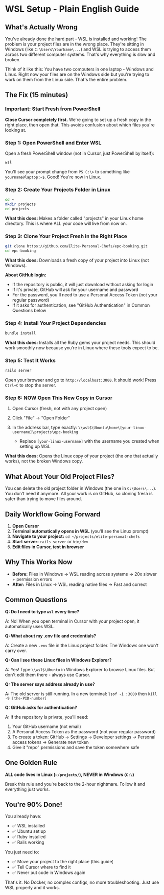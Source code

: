 # WSL Setup - Plain English Guide

## What's Actually Wrong

You've already done the hard part - WSL is installed and working! The problem is your project files are in the wrong place. They're sitting in Windows (like `C:\Users\YourName\...`) and WSL is trying to access them across two different computer systems. That's why everything is slow and broken.

Think of it like this: You have two computers in one laptop - Windows and Linux. Right now your files are on the Windows side but you're trying to work on them from the Linux side. That's the entire problem.

## The Fix (15 minutes)

### Important: Start Fresh from PowerShell

**Close Cursor completely first.** We're going to set up a fresh copy in the right place, then open that. This avoids confusion about which files you're looking at.

### Step 1: Open PowerShell and Enter WSL

Open a fresh PowerShell window (not in Cursor, just PowerShell by itself):

```bash
wsl
```

You'll see your prompt change from `PS C:\>` to something like `yourname@laptop:~$`. Good! You're now in Linux.

### Step 2: Create Your Projects Folder in Linux

```bash
cd ~
mkdir projects
cd projects
```

**What this does:** Makes a folder called "projects" in your Linux home directory. This is where ALL your code will live from now on.

### Step 3: Clone Your Project Fresh in the Right Place

```bash
git clone https://github.com/Elite-Personal-Chefs/epc-booking.git
cd epc-booking
```

**What this does:** Downloads a fresh copy of your project into Linux (not Windows). 

**About GitHub login:** 
- If the repository is public, it will just download without asking for login
- If it's private, GitHub will ask for your username and password
- For the password, you'll need to use a Personal Access Token (not your regular password)
- If it asks for authentication, see "GitHub Authentication" in Common Questions below

### Step 4: Install Your Project Dependencies

```bash
bundle install
```

**What this does:** Installs all the Ruby gems your project needs. This should work smoothly now because you're in Linux where these tools expect to be.

### Step 5: Test It Works

```bash
rails server
```

Open your browser and go to `http://localhost:3000`. It should work! Press `Ctrl+C` to stop the server.

### Step 6: NOW Open This New Copy in Cursor

1. Open Cursor (fresh, not with any project open)
2. Click "File" → "Open Folder"
3. In the address bar, type exactly: `\\wsl$\Ubuntu\home\[your-linux-username]\projects\epc-booking`

   - Replace `[your-linux-username]` with the username you created when setting up WSL

**What this does:** Opens the Linux copy of your project (the one that actually works), not the broken Windows copy.

## What About Your Old Project Files?

You can delete the old project folder in Windows (the one in `C:\Users\...`). You don't need it anymore. All your work is on GitHub, so cloning fresh is safer than trying to move files around.

## Daily Workflow Going Forward

1. **Open Cursor**
2. **Terminal automatically opens in WSL** (you'll see the Linux prompt)
3. **Navigate to your project:** `cd ~/projects/elite-personal-chefs`
4. **Start server:** `rails server` or `bin/dev`
5. **Edit files in Cursor, test in browser**

## Why This Works Now

- **Before:** Files in Windows → WSL reading across systems → 20x slower + permission errors
- **After:** Files in Linux → WSL reading native files → Fast and correct

## Common Questions

**Q: Do I need to type `wsl` every time?**

A: No! When you open terminal in Cursor with your project open, it automatically uses WSL.

**Q: What about my .env file and credentials?**

A: Create a new `.env` file in the Linux project folder. The Windows one won't carry over.

**Q: Can I see these Linux files in Windows Explorer?**

A: Yes! Type `\\wsl$\Ubuntu` in Windows Explorer to browse Linux files. But don't edit them there - always use Cursor.

**Q: The server says address already in use?**

A: The old server is still running. In a new terminal: `lsof -i :3000` then `kill -9 [the-PID-number]`

**Q: GitHub asks for authentication?**

A: If the repository is private, you'll need:
1. Your GitHub username (not email)
2. A Personal Access Token as the password (not your regular password)
3. To create a token: GitHub → Settings → Developer settings → Personal access tokens → Generate new token
4. Give it "repo" permissions and save the token somewhere safe

## One Golden Rule

**ALL code lives in Linux (`~/projects/`), NEVER in Windows (`C:\`)**

Break this rule and you're back to the 2-hour nightmare. Follow it and everything just works.

## You're 90% Done!

You already have:

- ✅ WSL installed
- ✅ Ubuntu set up
- ✅ Ruby installed
- ✅ Rails working

You just need to:

- ✅ Move your project to the right place (this guide)
- ✅ Tell Cursor where to find it
- ✅ Never put code in Windows again

That's it. No Docker, no complex configs, no more troubleshooting. Just use WSL properly and it works.